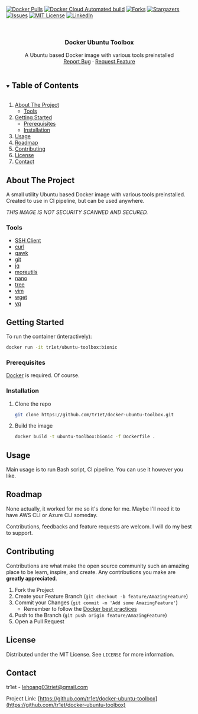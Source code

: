 <!-- PROJECT SHIELDS -->

[![Docker Pulls][docker-shield]][docker-url]
[![Docker Cloud Automated build][docker-build-shield]][docker-build-url]
[![Forks][forks-shield]][forks-url]
[![Stargazers][stars-shield]][stars-url]
[![Issues][issues-shield]][issues-url]
[![MIT License][license-shield]][license-url]
[![LinkedIn][linkedin-shield]][linkedin-url]

<!-- PROJECT LOGO -->
<br />
<p align="center">
  <h3 align="center">Docker Ubuntu Toolbox</h3>

  <p align="center">
    A Ubuntu based Docker image with various tools preinstalled
    <br />
    <a href="https://github.com/tr1et/docker-ubuntu-toolbox/issues">Report Bug</a>
    ·
    <a href="https://github.com/tr1et/docker-ubuntu-toolbox/issues">Request Feature</a>
  </p>
</p>

<!-- TABLE OF CONTENTS -->
<details open="open">
  <summary><h2 style="display: inline-block">Table of Contents</h2></summary>
  <ol>
    <li>
      <a href="#about-the-project">About The Project</a>
      <ul>
        <li><a href="#built-with">Tools</a></li>
      </ul>
    </li>
    <li>
      <a href="#getting-started">Getting Started</a>
      <ul>
        <li><a href="#prerequisites">Prerequisites</a></li>
        <li><a href="#installation">Installation</a></li>
      </ul>
    </li>
    <li><a href="#usage">Usage</a></li>
    <li><a href="#roadmap">Roadmap</a></li>
    <li><a href="#contributing">Contributing</a></li>
    <li><a href="#license">License</a></li>
    <li><a href="#contact">Contact</a></li>
  </ol>
</details>

<!-- ABOUT THE PROJECT -->
## About The Project

A small utility Ubuntu based Docker image with various tools preinstalled. Created to use in CI pipeline, but can be used anywhere.

*THIS IMAGE IS NOT SECURITY SCANNED AND SECURED.*

### Tools

* [SSH Client](https://www.openssh.com/)
* [curl](https://curl.se/)
* [gawk](https://www.gnu.org/software/gawk/)
* [git](https://git-scm.com/)
* [jq](https://stedolan.github.io/jq/)
* [moreutils](http://joeyh.name/code/moreutils/)
* [nano](https://www.nano-editor.org/)
* [tree](https://linux.die.net/man/1/tree)
* [vim](https://www.vim.org/)
* [wget](https://www.gnu.org/software/wget/)
* [yq](https://mikefarah.gitbook.io/yq/)

<!-- GETTING STARTED -->
## Getting Started

To run the container (interactively):

```bash
docker run -it tr1et/ubuntu-toolbox:bionic
```

### Prerequisites

[Docker](https://www.docker.com/get-started) is required. Of course.

### Installation

1. Clone the repo

   ```sh
   git clone https://github.com/tr1et/docker-ubuntu-toolbox.git
   ```

2. Build the image

   ```sh
   docker build -t ubuntu-toolbox:bionic -f Dockerfile .
   ```

<!-- USAGE EXAMPLES -->
## Usage

Main usage is to run Bash script, CI pipeline.
You can use it however you like.

<!-- ROADMAP -->
## Roadmap

None actually, it worked for me so it's done for me. Maybe I'll need it to have AWS CLI or Azure CLI someday.

Contributions, feedbacks and feature requests are welcom. I will do my best to support.

<!-- CONTRIBUTING -->
## Contributing

Contributions are what make the open source community such an amazing place to be learn, inspire, and create. Any contributions you make are **greatly appreciated**.

1. Fork the Project
2. Create your Feature Branch (`git checkout -b feature/AmazingFeature`)
3. Commit your Changes (`git commit -m 'Add some AmazingFeature'`)
    * Remember to follow the [Docker best practices](https://docs.docker.com/develop/develop-images/dockerfile_best-practices/)
4. Push to the Branch (`git push origin feature/AmazingFeature`)
5. Open a Pull Request

<!-- LICENSE -->
## License

Distributed under the MIT License. See `LICENSE` for more information.

<!-- CONTACT -->
## Contact

tr1et - lehoang03triet@gmail.com

Project Link: [https://github.com/tr1et/docker-ubuntu-toolbox](https://github.com/tr1et/docker-ubuntu-toolbox)

<!-- MARKDOWN LINKS & IMAGES -->
<!-- https://www.markdownguide.org/basic-syntax/#reference-style-links -->
[docker-shield]: https://img.shields.io/docker/pulls/tr1et/ubuntu-toolbox?style=for-the-badge
[docker-url]: https://hub.docker.com/r/tr1et/ubuntu-toolbox
[docker-build-shield]: https://img.shields.io/docker/cloud/automated/tr1et/ubuntu-toolbox?style=for-the-badge
[docker-build-url]: https://hub.docker.com/r/tr1et/ubuntu-toolbox/builds
[forks-shield]: https://img.shields.io/github/forks/tr1et/docker-ubuntu-toolbox?style=for-the-badge
[forks-url]: https://github.com/tr1et/docker-ubuntu-toolbox/network/members
[stars-shield]: https://img.shields.io/github/stars/tr1et/docker-ubuntu-toolbox?style=for-the-badge
[stars-url]: https://github.com/tr1et/docker-ubuntu-toolbox/stargazers
[issues-shield]: https://img.shields.io/github/issues/tr1et/docker-ubuntu-toolbox?style=for-the-badge
[issues-url]: https://github.com/tr1et/docker-ubuntu-toolbox/issues
[license-shield]: https://img.shields.io/github/license/tr1et/docker-ubuntu-toolbox?style=for-the-badge
[license-url]: https://github.com/tr1et/docker-ubuntu-toolbox/blob/master/LICENSE
[linkedin-shield]: https://img.shields.io/badge/-LinkedIn-black.svg?style=for-the-badge&logo=linkedin&colorB=555
[linkedin-url]: https://linkedin.com/in/triet-le-677385aa
